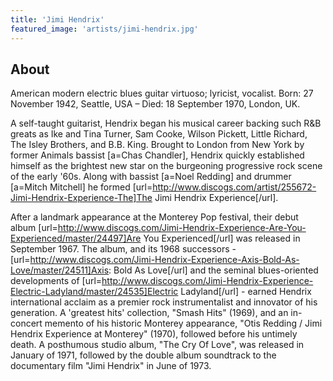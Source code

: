```yaml
---
title: 'Jimi Hendrix'
featured_image: 'artists/jimi-hendrix.jpg'
---
```


## About

American modern electric blues guitar virtuoso; lyricist, vocalist.
Born: 27 November 1942, Seattle, USA – Died: 18 September 1970, London, UK.

A  self-taught guitarist, Hendrix began his musical career backing such R&B greats as Ike and Tina Turner, Sam Cooke, Wilson Pickett, Little Richard, The Isley Brothers, and B.B. King. Brought to London from New York by former Animals bassist [a=Chas Chandler], Hendrix quickly established himself as the brightest new star on the burgeoning progressive rock scene of the early '60s. Along with bassist [a=Noel Redding] and drummer [a=Mitch Mitchell] he formed [url=http://www.discogs.com/artist/255672-Jimi-Hendrix-Experience-The]The Jimi Hendrix Experience[/url].

After a landmark appearance at the Monterey Pop festival, their debut album [url=http://www.discogs.com/Jimi-Hendrix-Experience-Are-You-Experienced/master/24497]Are You Experienced[/url] was released in September 1967. The album, and its 1968 successors - [url=http://www.discogs.com/Jimi-Hendrix-Experience-Axis-Bold-As-Love/master/24511]Axis: Bold As Love[/url] and the seminal blues-oriented developments of [url=http://www.discogs.com/Jimi-Hendrix-Experience-Electric-Ladyland/master/24535]Electric Ladyland[/url] - earned Hendrix international acclaim as a premier rock instrumentalist and innovator of his generation. A 'greatest hits' collection, "Smash Hits" (1969), and an in-concert memento of his historic Monterey appearance, "Otis Redding / Jimi Hendrix Experience at Monterey" (1970), followed before his untimely death. A posthumous studio album, "The Cry Of Love", was released in January of 1971, followed by the double album soundtrack to the documentary film "Jimi Hendrix" in June of 1973.
